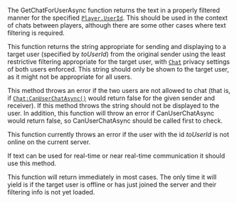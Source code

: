 The GetChatForUserAsync function returns the text in a properly filtered
manner for the specified [`Player.UserId`](https://create.roblox.com/docs/reference/engine/classes/Player#UserId). This should be used in the
context of chats between players, although there are some other cases
where text filtering is required.

This function returns the string appropriate for sending and displaying to
a target user (specified by *toUserId*) from the original sender using the
least restrictive filtering appropriate for the target user, with
[`Chat`](https://create.roblox.com/docs/reference/engine/classes/Chat) privacy settings of both users enforced. This string should
only be shown to the target user, as it might not be appropriate for all
users.

This method throws an error if the two users are not allowed to chat (that
is, if [`Chat:CanUserChatAsync()`](https://create.roblox.com/docs/reference/engine/classes/Chat#CanUserChatAsync) would return false for the given
sender and receiver). If this method throws the string should not be
displayed to the user. In addition, this function will throw an error if
CanUserChatAsync would return false, so CanUserChatAsync should be called
first to check.

This function currently throws an error if the user with the id *toUserId*
is not online on the current server.

If text can be used for real-time or near real-time communication it
should use this method.

This function will return immediately in most cases. The only time it will
yield is if the target user is offline or has just joined the server and
their filtering info is not yet loaded.
